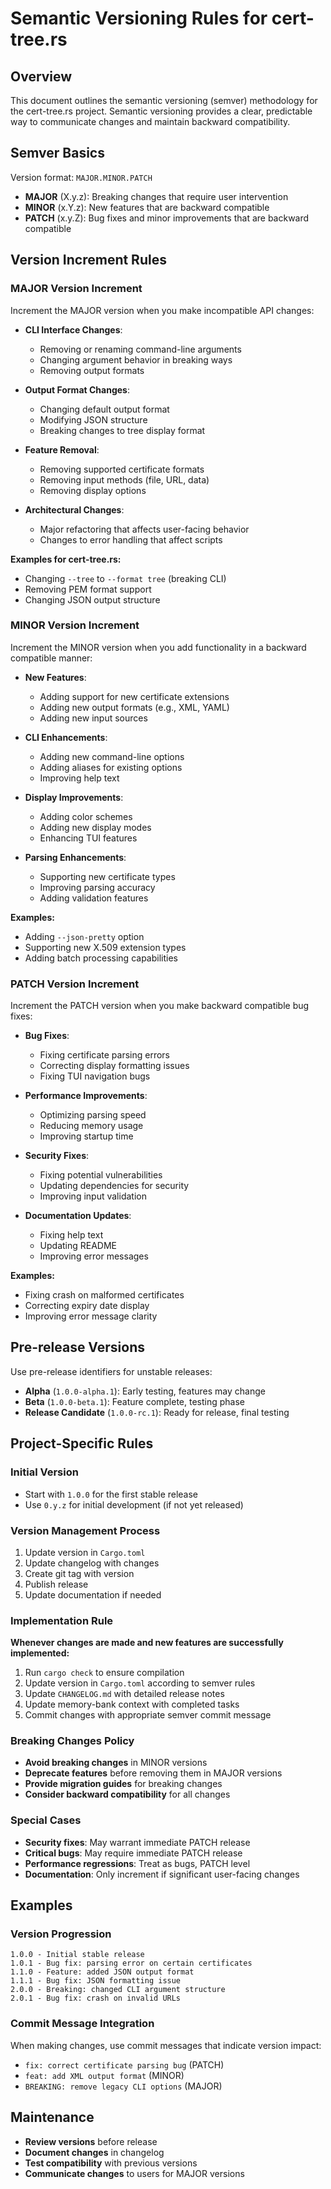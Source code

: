 # Semantic Versioning Rules for cert-tree.rs

## Overview

This document outlines the semantic versioning (semver) methodology for the cert-tree.rs project. Semantic versioning provides a clear, predictable way to communicate changes and maintain backward compatibility.

## Semver Basics

Version format: `MAJOR.MINOR.PATCH`

- **MAJOR** (X.y.z): Breaking changes that require user intervention
- **MINOR** (x.Y.z): New features that are backward compatible
- **PATCH** (x.y.Z): Bug fixes and minor improvements that are backward compatible

## Version Increment Rules

### MAJOR Version Increment

Increment the MAJOR version when you make incompatible API changes:

- **CLI Interface Changes**:
  - Removing or renaming command-line arguments
  - Changing argument behavior in breaking ways
  - Removing output formats

- **Output Format Changes**:
  - Changing default output format
  - Modifying JSON structure
  - Breaking changes to tree display format

- **Feature Removal**:
  - Removing supported certificate formats
  - Removing input methods (file, URL, data)
  - Removing display options

- **Architectural Changes**:
  - Major refactoring that affects user-facing behavior
  - Changes to error handling that affect scripts

**Examples for cert-tree.rs:**
- Changing `--tree` to `--format tree` (breaking CLI)
- Removing PEM format support
- Changing JSON output structure

### MINOR Version Increment

Increment the MINOR version when you add functionality in a backward compatible manner:

- **New Features**:
  - Adding support for new certificate extensions
  - Adding new output formats (e.g., XML, YAML)
  - Adding new input sources

- **CLI Enhancements**:
  - Adding new command-line options
  - Adding aliases for existing options
  - Improving help text

- **Display Improvements**:
  - Adding color schemes
  - Adding new display modes
  - Enhancing TUI features

- **Parsing Enhancements**:
  - Supporting new certificate types
  - Improving parsing accuracy
  - Adding validation features

**Examples:**
- Adding `--json-pretty` option
- Supporting new X.509 extension types
- Adding batch processing capabilities

### PATCH Version Increment

Increment the PATCH version when you make backward compatible bug fixes:

- **Bug Fixes**:
  - Fixing certificate parsing errors
  - Correcting display formatting issues
  - Fixing TUI navigation bugs

- **Performance Improvements**:
  - Optimizing parsing speed
  - Reducing memory usage
  - Improving startup time

- **Security Fixes**:
  - Fixing potential vulnerabilities
  - Updating dependencies for security
  - Improving input validation

- **Documentation Updates**:
  - Fixing help text
  - Updating README
  - Improving error messages

**Examples:**
- Fixing crash on malformed certificates
- Correcting expiry date display
- Improving error message clarity

## Pre-release Versions

Use pre-release identifiers for unstable releases:

- **Alpha** (`1.0.0-alpha.1`): Early testing, features may change
- **Beta** (`1.0.0-beta.1`): Feature complete, testing phase
- **Release Candidate** (`1.0.0-rc.1`): Ready for release, final testing

## Project-Specific Rules

### Initial Version
- Start with `1.0.0` for the first stable release
- Use `0.y.z` for initial development (if not yet released)

### Version Management Process
1. Update version in `Cargo.toml`
2. Update changelog with changes
3. Create git tag with version
4. Publish release
5. Update documentation if needed

### Implementation Rule
**Whenever changes are made and new features are successfully implemented:**
1. Run `cargo check` to ensure compilation
2. Update version in `Cargo.toml` according to semver rules
3. Update `CHANGELOG.md` with detailed release notes
4. Update memory-bank context with completed tasks
5. Commit changes with appropriate semver commit message

### Breaking Changes Policy
- **Avoid breaking changes** in MINOR versions
- **Deprecate features** before removing them in MAJOR versions
- **Provide migration guides** for breaking changes
- **Consider backward compatibility** for all changes

### Special Cases
- **Security fixes**: May warrant immediate PATCH release
- **Critical bugs**: May require immediate PATCH release
- **Performance regressions**: Treat as bugs, PATCH level
- **Documentation**: Only increment if significant user-facing changes

## Examples

### Version Progression
```
1.0.0 - Initial stable release
1.0.1 - Bug fix: parsing error on certain certificates
1.1.0 - Feature: added JSON output format
1.1.1 - Bug fix: JSON formatting issue
2.0.0 - Breaking: changed CLI argument structure
2.0.1 - Bug fix: crash on invalid URLs
```

### Commit Message Integration
When making changes, use commit messages that indicate version impact:
- `fix: correct certificate parsing bug` (PATCH)
- `feat: add XML output format` (MINOR)
- `BREAKING: remove legacy CLI options` (MAJOR)

## Maintenance

- **Review versions** before release
- **Document changes** in changelog
- **Test compatibility** with previous versions
- **Communicate changes** to users for MAJOR versions
